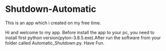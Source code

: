 # Shutdown-Automatic
This is an app which i created on my free time.



Hi and welcome to my app. Before install the app to your pc, you need to install first python version(pyton-3.8.5.exe).After run the software from your folder 
called Automatic_Shutdown.py.
Have Fun.
